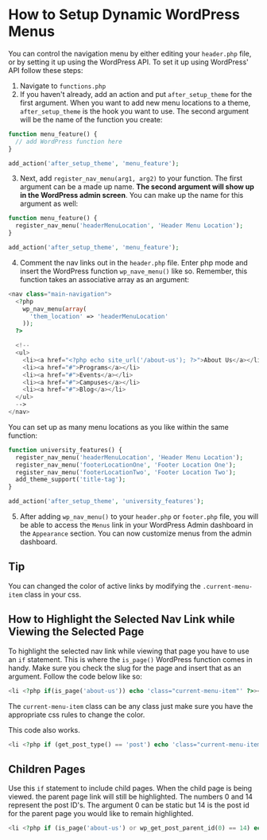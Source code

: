 # How to Setup Dynamic WordPress Menus

You can control the navigation menu by either editing your `header.php` file, or by setting it up using the WordPress API. To set it up using WordPress' API follow these steps:

1. Navigate to `functions.php`
2. If you haven't already, add an action and put `after_setup_theme` for the first argument. When you want to add new menu locations to a theme, `after_setup_theme` is the hook you want to use. The second argument will be the name of the function you create:

```php
function menu_feature() {
  // add WordPress function here
}

add_action('after_setup_theme', 'menu_feature');
```
3. Next, add `register_nav_menu(arg1, arg2)` to your function. The first argument can be a made up name. **The second argument will show up in the WordPress admin screen**. You can make up the name for this argument as well:

```php
function menu_feature() {
  register_nav_menu('headerMenuLocation', 'Header Menu Location');
}

add_action('after_setup_theme', 'menu_feature');
```
4. Comment the nav links out in the `header.php` file. Enter php mode and insert the WordPress function `wp_nave_menu()` like so. Remember, this function takes an associative array as an argument:

```php
<nav class="main-navigation">
  <?php
    wp_nav_menu(array(
      'them_location' => 'headerMenuLocation'
    ));
  ?>

  <!--
  <ul>
    <li><a href="<?php echo site_url('/about-us'); ?>">About Us</a></li>
    <li><a href="#">Programs</a></li>
    <li><a href="#">Events</a></li>
    <li><a href="#">Campuses</a></li>
    <li><a href="#">Blog</a></li>
  </ul>
  -->
</nav>
```

You can set up as many menu locations as you like within the same function:
```php
function university_features() {
  register_nav_menu('headerMenuLocation', 'Header Menu Location');
  register_nav_menu('footerLocationOne', 'Footer Location One');
  register_nav_menu('footerLocationTwo', 'Footer Location Two');
  add_theme_support('title-tag');
}

add_action('after_setup_theme', 'university_features');
```

5. After adding `wp_nav_menu()` to your `header.php` or `footer.php` file, you will be able to access the `Menus` link in your WordPress Admin dashboard in the `Appearance` section. You can now customize menus from the admin dashboard.

## Tip

You can changed the color of active links by modifying the `.current-menu-item` class in your css.

## How to Highlight the Selected Nav Link while Viewing the Selected Page

To highlight the selected nav link while viewing that page you have to use an `if` statement. This is where the `is_page()` WordPress function comes in handy. Make sure you check the slug for the page and insert that as an argument. Follow the code below like so:

```php
<li <?php if(is_page('about-us')) echo 'class="current-menu-item"' ?>><a></a></li>
```

The `current-menu-item` class can be any class just make sure you have the appropriate css rules to change the color.  

This code also works.

```php
<li <?php if (get_post_type() == 'post') echo 'class="current-menu-item"'; ?>><a href="<?php echo site_url('/blog'); ?>">Blog</a></li>
```

## Children Pages

Use this `if` statement to include child pages. When the child page is being viewed. the parent page link will still be highlighted. The numbers 0 and 14 represent the post ID's. The argument 0 can be static but 14 is the post id for the parent page you would like to remain highlighted.

```php
<li <?php if (is_page('about-us') or wp_get_post_parent_id(0) == 14) echo 'class="current-menu-item"'; ?>><a></a></li>
```

